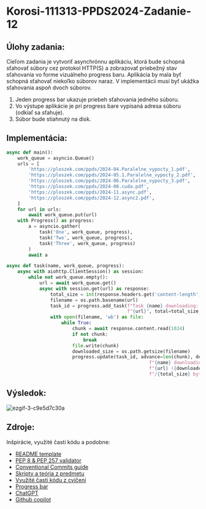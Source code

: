 # Korosi-111313-PPDS2024-Zadanie-12
## Úlohy zadania:
Cieľom zadania je vytvoriť asynchrónnu aplikáciu, ktorá bude schopná sťahovať súbory cez
protokol HTTP(S) a zobrazovať priebežný stav sťahovania vo forme vizuálneho progress baru.
Aplikácia by mala byť schopná sťahovať niekoľko súborov naraz. V implementácii musí byť
ukážka sťahovania aspoň dvoch súborov.
1) Jeden progress bar ukazuje priebeh sťahovania jedného súboru.
2) Vo výstupe aplikácie je pri progress bare vypísaná adresa súboru (odkiaľ sa sťahuje).
3) Súbor bude stiahnutý na disk.

## Implementácia:
```py
async def main():
    work_queue = asyncio.Queue()
    urls = [
        'https://ploszek.com/ppds/2024-04.Paralelne_vypocty_1.pdf',
        'https://ploszek.com/ppds/2024-05.1.Paralelne_vypocty_2.pdf',
        'https://ploszek.com/ppds/2024-06.Paralelne_vypocty_3.pdf',
        'https://ploszek.com/ppds/2024-08.cuda.pdf',
        'https://ploszek.com/ppds/2024-11.async.pdf',
        'https://ploszek.com/ppds/2024-12.async2.pdf',
    ]
    for url in urls:
        await work_queue.put(url)
    with Progress() as progress:
        a = asyncio.gather(
            task('One', work_queue, progress),
            task('Two', work_queue, progress),
            task('Three', work_queue, progress)
        )
        await a
```
```py
async def task(name, work_queue, progress):
    async with aiohttp.ClientSession() as session:
        while not work_queue.empty():
            url = await work_queue.get()
            async with session.get(url) as response:
                total_size = int(response.headers.get('content-length', 0))
                filename = os.path.basename(url)
                task_id = progress.add_task(f"Task {name} downloading: "
                                            f"{url}", total=total_size, )
                with open(filename, 'wb') as file:
                    while True:
                        chunk = await response.content.read(1024)
                        if not chunk:
                            break
                        file.write(chunk)
                        downloaded_size = os.path.getsize(filename)
                        progress.update(task_id, advance=len(chunk), description=f"Task "
                                                    f"{name} downloading: "
                                                    f"{url} ({downloaded_size}"
                                                    f"/{total_size} bytes)")

```

## Výsledok:
![ezgif-3-c9e5d7c30a](https://github.com/RichardKorosi/Korosi-111313-PPDS2024/assets/99643046/e0068409-e8b6-44cb-921c-850aa2eddbc8)


## Zdroje:
Inšpirácie, využité časti kódu a podobne:
* [README template](https://github.com/matiassingers/awesome-readme)
* [PEP 8 & PEP 257 validator](https://www.codewof.co.nz/style/python3/)
* [Conventional Commits guide](https://www.conventionalcommits.org/en/v1.0.0/)
* [Skripty a teória z predmetu](https://elearn.elf.stuba.sk/moodle/course/view.php?id=699)
* [Využité časti kódu z cvičení](https://shorturl.at/PxxIS)
* [Progress bar](https://shorturl.at/4a9AD)
* [ChatGPT](https://chatgpt.com)
* [Github copilot](https://github.com/features/copilot)
